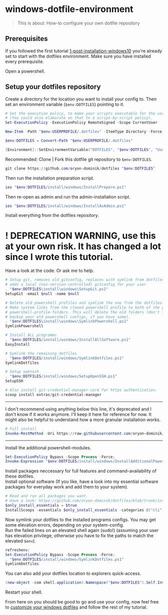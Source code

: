 # windows-dotfile-environment

> This is about: How-to configure your own dotfile repository


## Prerequisites

If you followed the first tutorial [1-post-installation-windows10](1-post-installation-windows10.md) you're
already set to start with the dotfiles environment. Make sure you have installed every prerequisite.

Open a powershell.


## Setup your dotfiles repository

Create a directory for the location you want to install your config to. Then set an environment variable (`$env:DOTFILES`) pointing to it.

```powershell
# Set the execution policy, to make your scripts executable for the user 
# (You could also elaborate on that to a script-by-script policy).
Set-ExecutionPolicy -ExecutionPolicy RemoteSigned -Scope CurrentUser
```

```powershell
New-Item -Path "$env:USERPROFILE/.dotfiles" -ItemType Directory -Force
```

```powershell
$env:DOTFILES = Convert-Path "$env:USERPROFILE/.dotfiles"
```

```powershell
[Environment]::SetEnvironmentVariable("DOTFILES", "$env:DOTFILES", "User")
```


Recommended: Clone | Fork this dotfile git repository to `$env:DOTFILES`.

```powershell
git clone https://github.com/oryon-dominik/dotfiles "$env:DOTFILES"
```

Then run the installation preparation script.
```powershell
iex "$env:DOTFILES/install/windows/InstallPrepare.ps1"
```


Then re-open as admin and run the admin-installation script.

```powershell
iex "$env:DOTFILES/install/windows/InstallAsAdmin.ps1"
```



Install everything from the dotfiles repository.

# ! DEPRECATION WARNING, use this at your own risk. It has changed a lot since I wrote this tutorial.
Have a look at the code.
Or ask me to help.

```powershell
# Setup git, removes old gitconfig, replaces with symlink from dotfiles and
# adds a local (non-version-controlled) gitconfig for your user
. "$env:DOTFILES\install\windows\SetupGit.ps1"
SetupGit -email $null -name $null

# Delete old powershell profiles and symlink the one from the dotfiles.
# Make system links from the cloned powershell profile to both of the generic
# powershell-profile-folders. This will delete the old folders (don't forget to
# backup your old powershell configs, if you have some).
. "$env:DOTFILES\install\windows\SymlinkPowershell.ps1"
SymlinkPowershell

# Install ALL programms
. "$env:DOTFILES/install/windows/InstallAllSoftware.ps1"
EasyInstall

# Symlink the remaining dotfiles
. "$env:DOTFILES/install/windows/SymlinkDotfiles.ps1"
SymlinkDotfiles

# Setup openssh
. "$env:DOTFILES/install/windows/SetupOpenSSH.ps1"
SetupSSH

# Also install git-credential-manager-core for https authentication.
scoop install extras/git-credential-manager

```

---

I don't recommend using anything below this line, it's deprecated and I don't know if it works anymore. I'll keep it here for reference for now.
It might also be helpful to understand how a more granular installation works.


```powershell
# Full install
Invoke-RestMethod -Uri https://raw.githubusercontent.com/oryon-dominik/dotfiles/trunk/install/windows/Install.ps1 | Invoke-Expression
```

---

Install the additional powershell-modules.

```powershell
Set-ExecutionPolicy Bypass -Scope Process -Force;
Invoke-Expression "$env:DOTFILES/install/windows/InstallAdditionalPowershellModules.ps1"
```

Install packages neccessary for full features and command-availability of these dotfiles.  
Install optional software (If you like, have a look into my essential software packages for everyday work and add them to your system).  

```powershell
# Read and run all packages you want.
# Have a look: https://github.com/oryon-dominik/dotfiles/blob/trunk/install/scoops/scoop-packages.json
$only_install_essentials = $true
InstallScoops -essentials $only_install_essentials -categories @("cli", "development", "fonts", "guis", "languages", "media", "security", "web", "deployment")
```

Now symlink your dotfiles to the installed programs configs. You may get some
elevation errors, depending on your system-config.  
Run the failed lines on an elevated shell again (sudo!) (assuming your user has
elevation privilege, otherwise you have to fix the paths to match the elevated
`$env`).

```powershell
refreshenv;
Set-ExecutionPolicy Bypass -Scope Process -Force;
. "$env:DOTFILES/install/windows/SymlinkDotfiles.ps1"
SymlinkDotfiles
```

You can also add your dotfiles location to explorers quick-access.

```powershell
(new-object -com shell.application).Namespace("$env:DOTFILES").Self.InvokeVerb("pintohome")
```


Restart your shell.

From here on you should be good to go and use your config, now feel free to
[customize your windows dotfiles](3-customize-windows-dotfiles.md)
and follow the rest of my tutorial.
